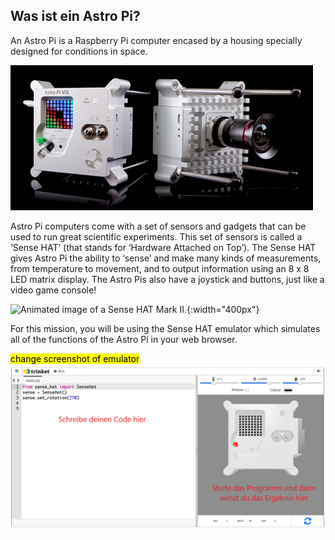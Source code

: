 ## Was ist ein Astro Pi?

An Astro Pi is a Raspberry Pi computer encased by a housing specially designed for conditions in space.

![Animated image of a Sense HAT being attached to the top of a Raspberry Pi computer.](images/astro_pi_casing.jpeg)

Astro Pi computers come with a set of sensors and gadgets that can be used to run great scientific experiments. This set of sensors is called a ‘Sense HAT’ (that stands for ‘Hardware Attached on Top’). The Sense HAT gives Astro Pi the ability to ‘sense’ and make many kinds of measurements, from temperature to movement, and to output information using an 8 x 8 LED matrix display. The Astro Pis also have a joystick and buttons, just like a video game console!

![Animated image of a Sense HAT Mark II.](images/AP_spin.gif){:width="400px"}

For this mission, you will be using the Sense HAT emulator which simulates all of the functions of the Astro Pi in your web browser.

<mark>change screenshot of emulator</mark> ![A labelled screenshot of the Sense HAT emulator with the code window on the left and the emulator on the right.](images/sense-hat-emulator.png)




